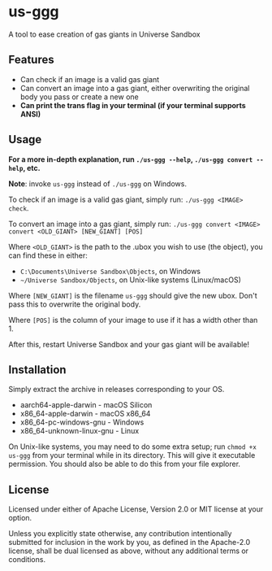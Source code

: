 # us-ggg

A tool to ease creation of gas giants in Universe Sandbox

## Features

* Can check if an image is a valid gas giant
* Can convert an image into a gas giant, either overwriting the original body you pass or create a new one
* **Can print the trans flag in your terminal (if your terminal supports ANSI)**

## Usage

**For a more in-depth explanation, run `./us-ggg --help`, `./us-ggg convert --help`, etc.**

**Note**: invoke `us-ggg` instead of `./us-ggg` on Windows.

To check if an image is a valid gas giant, simply run: `./us-ggg <IMAGE> check`.

To convert an image into a gas giant, simply run: `./us-ggg convert <IMAGE> convert <OLD_GIANT> [NEW_GIANT] [POS]`

Where `<OLD_GIANT>` is the path to the .ubox you wish to use (the object), you can find these in either:

* `C:\Documents\Universe Sandbox\Objects`, on Windows
* `~/Universe Sandbox/Objects`, on Unix-like systems (Linux/macOS)

Where `[NEW_GIANT]` is the filename `us-ggg` should give the new ubox. Don't pass this to overwrite the original body.

Where `[POS]` is the column of your image to use if it has a width other than 1.

After this, restart Universe Sandbox and your gas giant will be available!

## Installation

Simply extract the archive in releases corresponding to your OS.

* aarch64-apple-darwin - macOS Silicon
* x86_64-apple-darwin - macOS x86_64
* x86_64-pc-windows-gnu - Windows
* x86_64-unknown-linux-gnu - Linux

On Unix-like systems, you may need to do some extra setup; run `chmod +x us-ggg` from your terminal while in its directory. This will give it executable permission. You should also be able to do this from your file explorer.

## License

Licensed under either of Apache License, Version 2.0 or MIT license at your option.

Unless you explicitly state otherwise, any contribution intentionally submitted for inclusion in the work by you, as defined in the Apache-2.0 license, shall be dual licensed as above, without any additional terms or conditions.
